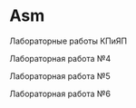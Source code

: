 # Asm
Лабораторные работы КПиЯП

Лабораторная работа №4

Лабораторная работа №5

Лабораторная работа №6
